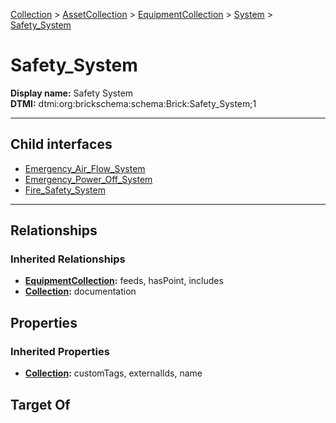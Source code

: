 [Collection](../../../../Collection.md) > [AssetCollection](../../../AssetCollection.md) > [EquipmentCollection](../../EquipmentCollection.md) > [System](../System.md) > [Safety_System](#)
# Safety_System

**Display name:** Safety System<br />
**DTMI:** dtmi:org:brickschema:schema:Brick:Safety_System;1

---


## Child interfaces
* [Emergency_Air_Flow_System](Emergency_Air_Flow_System.md)
* [Emergency_Power_Off_System](Emergency_Power_Off_System.md)
* [Fire_Safety_System](Fire_Safety_System.md)

---
## Relationships
### Inherited Relationships
* **[EquipmentCollection](../../EquipmentCollection.md):** feeds, hasPoint, includes
* **[Collection](../../../../Collection.md):** documentation
## Properties
### Inherited Properties
* **[Collection](../../../../Collection.md):** customTags, externalIds, name
## Target Of
